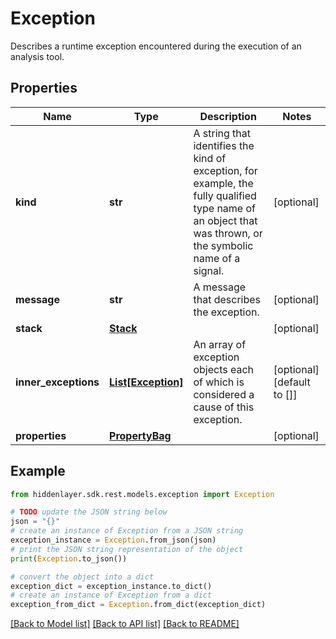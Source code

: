 # Exception

Describes a runtime exception encountered during the execution of an analysis tool.

## Properties

Name | Type | Description | Notes
------------ | ------------- | ------------- | -------------
**kind** | **str** | A string that identifies the kind of exception, for example, the fully qualified type name of an object that was thrown, or the symbolic name of a signal. | [optional] 
**message** | **str** | A message that describes the exception. | [optional] 
**stack** | [**Stack**](Stack.md) |  | [optional] 
**inner_exceptions** | [**List[Exception]**](Exception.md) | An array of exception objects each of which is considered a cause of this exception. | [optional] [default to []]
**properties** | [**PropertyBag**](PropertyBag.md) |  | [optional] 

## Example

```python
from hiddenlayer.sdk.rest.models.exception import Exception

# TODO update the JSON string below
json = "{}"
# create an instance of Exception from a JSON string
exception_instance = Exception.from_json(json)
# print the JSON string representation of the object
print(Exception.to_json())

# convert the object into a dict
exception_dict = exception_instance.to_dict()
# create an instance of Exception from a dict
exception_from_dict = Exception.from_dict(exception_dict)
```
[[Back to Model list]](../README.md#documentation-for-models) [[Back to API list]](../README.md#documentation-for-api-endpoints) [[Back to README]](../README.md)


